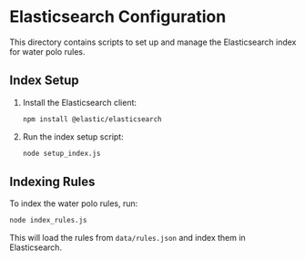 # Elasticsearch Configuration

This directory contains scripts to set up and manage the Elasticsearch index for water polo rules.

## Index Setup
1. Install the Elasticsearch client:
   ```bash
   npm install @elastic/elasticsearch
   ```

2. Run the index setup script:
   ```bash
   node setup_index.js
   ```

## Indexing Rules
To index the water polo rules, run:
```bash
node index_rules.js
```

This will load the rules from `data/rules.json` and index them in Elasticsearch.